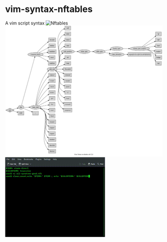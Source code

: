 # vim-syntax-nftables

A vim script syntax
![Nftables](doc/nftables.gif)
![Nftables tokens](doc/nftables-tokens-first-level.png)
![Live Session](doc/nftables.mkv.mpdecimate.mp4.gif)

